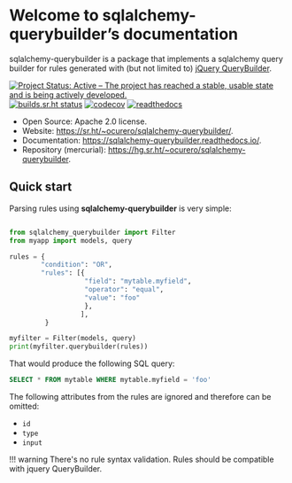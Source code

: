 # Welcome to sqlalchemy-querybuilder’s documentation

sqlalchemy-querybuilder is a package that implements a sqlalchemy query builder for 
rules generated with (but not limited to)
[jQuery QueryBuilder](http://querybuilder.js.org/).

[![Project Status: Active – The project has reached a stable, usable state and is being actively developed.](https://www.repostatus.org/badges/latest/active.svg)](https://www.repostatus.org/#active)
[![builds.sr.ht status](https://builds.sr.ht/~ocurero/sqlalchemy-querybuilder/.build.yml.svg)](https://builds.sr.ht/~ocurero/sqlalchemy-querybuilder/.build.yml?)
[![codecov](https://codecov.io/gh/ocurero/sqlalchemy-querybuilder/branch/master/graph/badge.svg)](https://codecov.io/gh/ocurero/sqlalchemy-querybuilder)
[![readthedocs](https://readthedocs.org/projects/sqlalchemy-querybuilder/badge/?version=latest&style=flat)](https://sqlalchemy-querybuilder.readthedocs.io/)

* Open Source: Apache 2.0 license.
* Website: <https://sr.ht/~ocurero/sqlalchemy-querybuilder/>.
* Documentation: <https://sqlalchemy-querybuilder.readthedocs.io/>.
* Repository (mercurial): <https://hg.sr.ht/~ocurero/sqlalchemy-querybuilder>.

## Quick start

Parsing rules using **sqlalchemy-querybuilder** is very simple:

```python

from sqlalchemy_querybuilder import Filter
from myapp import models, query

rules = {
        "condition": "OR",
        "rules": [{
                   "field": "mytable.myfield",
                   "operator": "equal",
                   "value": "foo"
                   },
                  ],
         }

myfilter = Filter(models, query)
print(myfilter.querybuilder(rules))
```

That would produce the following SQL query:

```sql
SELECT * FROM mytable WHERE mytable.myfield = 'foo'
```

The following attributes from the rules are ignored and therefore can be omitted:

-   `id`
-   `type`
-   `input`

!!! warning
    There's no rule syntax validation. Rules should be compatible with jquery
    QueryBuilder.
